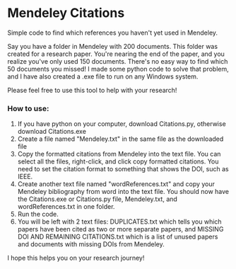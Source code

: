# Mendeley Citations
Simple code to find which references you haven't yet used in Mendeley.

Say you have a folder in Mendeley with 200 documents. This folder was created for a research paper. You're nearing the end of the paper, and you realize you've only used 150 documents. There's no easy way to find which 50 documents you missed! I made some python code to solve that problem, and I have also created a .exe file to run on any Windows system.

Please feel free to use this tool to help with your research!

### How to use: 
1. If you have python on your computer, download Citations.py, otherwise download Citations.exe
1. Create a file named "Mendeley.txt" in the same file as the downloaded file
2. Copy the formatted citations from Mendeley into the text file. You can select all the files, right-click, and click copy formatted citations. You need to set the citation format to something that shows the DOI, such as IEEE.
3. Create another text file named "wordReferences.txt" and copy your Mendeley bibliography from word into the text file. You should now have the Citations.exe or Citations.py file, Mendeley.txt, and wordReferences.txt in one folder. 
4. Run the code. 
5. You will be left with 2 text files:  DUPLICATES.txt which tells you which papers have been cited as two or more separate papers, and
                                        MISSING DOI AND REMAINING CITATIONS.txt which is a list of unused papers and documents with missing DOIs from Mendeley.
                                        
I hope this helps you on your research journey!
